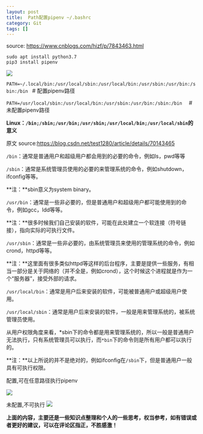 ```yaml
---
layout: post
title:  Path配置pipenv ~/.bashrc
category: Git
tags: []
---
```


source: https://www.cnblogs.com/hizf/p/7843463.html
```
sudo apt install python3.7
pip3 install pipenv
```

![](https://img2020.cnblogs.com/blog/826848/202011/826848-20201104144147133-616664946.png)


`PATH=~/.local/bin:/usr/local/sbin:/usr/local/bin:/usr/sbin:/usr/bin:/sbin:/bin `               # 配置pipenv路径                          

`PATH=/usr/local/sbin:/usr/local/bin:/usr/sbin:/usr/bin:/sbin:/bin  `      #未配置pipenv路径

 

**Linux：`/bin;/sbin;/usr/bin;/usr/sbin;/usr/local/bin;/usr/local/sbin`的意义**

原文 source:https://blog.csdn.net/test1280/article/details/70143465      

 `/bin`：通常是普通用户和超级用户都会用到的必要的命令，例如ls，pwd等等

`/sbin`：通常是系统管理员使用的必要的来管理系统的命令，例如shutdown，ifconfig等等。

**注：**sbin意义为system binary。

`/usr/bin`：通常是一些非必要的，但是普通用户和超级用户都可能使用到的命令，例如gcc，ldd等等。

**注：**很多时候我们自己安装的软件，可能在此处建立一个软连接（符号链接），指向实际的可执行文件。

`/usr/sbin`：通常是一些非必要的，由系统管理员来使用的管理系统的命令，例如crond，httpd等等。

**注：**这里面有很多类似httpd等这样的后台程序，主要是提供一些服务，有相当一部分是关于网络的（并不全是，例如crond），这个时候这个进程就是作为一个“服务器”，接受外部的请求。

`/usr/local/bin`：通常是用户后来安装的软件，可能被普通用户或超级用户使用。

`/usr/local/sbin`：通常是用户后来安装的软件，一般是用来管理系统的，被系统管理员使用。

从用户权限角度来看，*sbin下的命令都是用来管理系统的，所以一般是普通用户无法执行，只有系统管理员可以执行，而`*bin`下的命令则是所有用户都可以执行的。

**注：**以上所说的并不是绝对的，例如ifconfig在`/sbin`下，但是普通用户一般具有可执行权限。


配置,可在任意路径执行pipenv

![](https://img2020.cnblogs.com/blog/826848/202011/826848-20201104144204974-1806931876.png)


未配置,不可执行
![](https://img2020.cnblogs.com/blog/826848/202011/826848-20201104144220243-1633756526.png)


**上面的内容，主要还是一些知识点整理和个人的一些思考，权当参考，如有错误或者更好的建议，可以在评论区指正，不胜感激！**


[jekyll]:      http://jekyllrb.com
[jekyll-gh]:   https://github.com/jekyll/jekyll
[jekyll-help]: https://github.com/jekyll/jekyll-help

